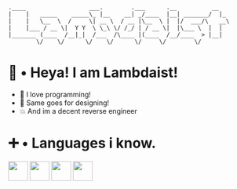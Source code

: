```
.____                  ___.        .___      .__          __   
|    |   _____    _____\_ |__    __| _/____  |__| _______/  |_ 
|    |   \__  \  /     \| __ \  / __ |\__  \ |  |/  ___/\   __\
|    |___ / __ \|  Y Y  \ \_\ \/ /_/ | / __ \|  |\___ \  |  |  
|_______ (____  /__|_|  /___  /\____ |(____  /__/____  > |__|  
        \/    \/      \/    \/      \/     \/        \/
```

# 👋 • Heya! I am Lambdaist!
- 🧾 I love programming!
- 🎨 Same goes for designing!
- 💥 And im a decent reverse engineer

# ➕ • Languages i know.
<img src="https://cdn.jsdelivr.net/gh/devicons/devicon/icons/python/python-original.svg" width="40" height="40"/> <img src="https://cdn.jsdelivr.net/gh/devicons/devicon/icons/javascript/javascript-original.svg" width="40" height="40"/> <img src="https://cdn.jsdelivr.net/gh/devicons/devicon/icons/rust/rust-original.svg" width="40" height="40"/> <img src="https://cdn.jsdelivr.net/gh/devicons/devicon/icons/bash/bash-original.svg" width="40" height="40"/>
